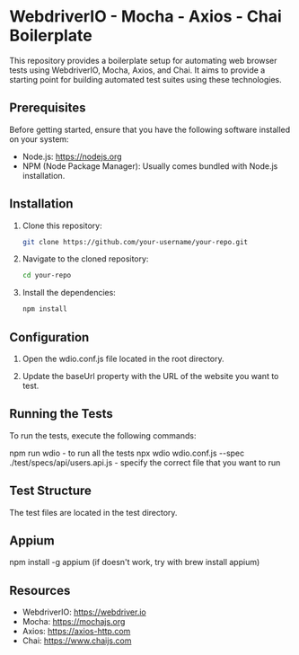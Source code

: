 # WebdriverIO - Mocha - Axios - Chai Boilerplate

This repository provides a boilerplate setup for automating web browser tests using WebdriverIO, Mocha, Axios, and Chai. It aims to provide a starting point for building automated test suites using these technologies.

## Prerequisites

Before getting started, ensure that you have the following software installed on your system:

- Node.js: https://nodejs.org
- NPM (Node Package Manager): Usually comes bundled with Node.js installation.

## Installation

1. Clone this repository:

   ```bash
   git clone https://github.com/your-username/your-repo.git

2. Navigate to the cloned repository:

    ```bash
    cd your-repo

3. Install the dependencies:

    ```bash
    npm install

## Configuration
1. Open the wdio.conf.js file located in the root directory.

2. Update the baseUrl property with the URL of the website you want to test.

## Running the Tests
To run the tests, execute the following commands:

npm run wdio - to run all the tests
npx wdio wdio.conf.js --spec ./test/specs/api/users.api.js - specify the correct file that you want to run

## Test Structure
The test files are located in the test directory. 

## Appium
npm install -g appium (if doesn't work, try with brew install appium)

## Resources
- WebdriverIO: https://webdriver.io
- Mocha: https://mochajs.org
- Axios: https://axios-http.com
- Chai: https://www.chaijs.com